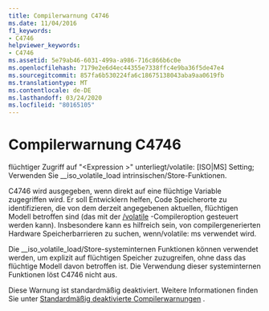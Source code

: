 ```yaml
---
title: Compilerwarnung C4746
ms.date: 11/04/2016
f1_keywords:
- C4746
helpviewer_keywords:
- C4746
ms.assetid: 5e79ab46-6031-499a-a986-716c866b6c0e
ms.openlocfilehash: 7179e2e6d4ec44355e7338ffc4e9ba36f5de47e4
ms.sourcegitcommit: 857fa6b530224fa6c18675138043aba9aa0619fb
ms.translationtype: MT
ms.contentlocale: de-DE
ms.lasthandoff: 03/24/2020
ms.locfileid: "80165105"
---
```

# <a name="compiler-warning-c4746"></a>Compilerwarnung C4746

flüchtiger Zugriff auf "\<Expression >" unterliegt/volatile: [ISO&#124;MS] Setting; Verwenden Sie __iso_volatile_load intrinsischen/Store-Funktionen.

C4746 wird ausgegeben, wenn direkt auf eine flüchtige Variable zugegriffen wird. Er soll Entwicklern helfen, Code Speicherorte zu identifizieren, die von dem derzeit angegebenen aktuellen, flüchtigen Modell betroffen sind (das mit der [/volatile](../../build/reference/volatile-volatile-keyword-interpretation.md) -Compileroption gesteuert werden kann). Insbesondere kann es hilfreich sein, von compilergenerierten Hardware Speicherbarrieren zu suchen, wenn/volatile: ms verwendet wird.

Die __iso_volatile_load/Store-systeminternen Funktionen können verwendet werden, um explizit auf flüchtigen Speicher zuzugreifen, ohne dass das flüchtige Modell davon betroffen ist. Die Verwendung dieser systeminternen Funktionen löst C4746 nicht aus.

Diese Warnung ist standardmäßig deaktiviert. Weitere Informationen finden Sie unter [Standardmäßig deaktivierte Compilerwarnungen](../../preprocessor/compiler-warnings-that-are-off-by-default.md) .
